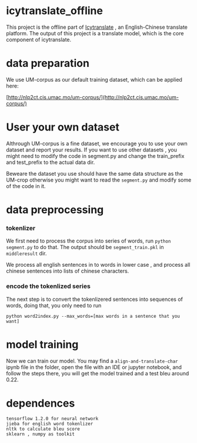 # icytranslate_offline
This project is the offline part of [Icytranslate](http://translate.icybee.cn/) , an English-Chinese translate platform. The output of this project is a translate model, which is the core component of icytranslate.

# data preparation
We use UM-corpus as our default training dataset, which can be applied here:

[http://nlp2ct.cis.umac.mo/um-corpus/](http://nlp2ct.cis.umac.mo/um-corpus/)

# User your own dataset
Althrough UM-corpus is a fine dataset, we encourage you to use your own dataset and report your results. If you want to use other datasets , you might need to modify the code in segment.py and change the train_prefix and test_prefix to the actual data dir.

Beweare the dataset you use should have the same data structure as the UM-crop otherwise you might want to read the ```segment.py``` and modify some of the code in it.

# data preprocessing

### tokenlizer
We first need to process the corpus into series of words, run ```python segment.py``` to do that. The output should be ```segment_train.pkl``` in ```middleresult``` dir.

We process all english sentences in to words in lower case , and process all chinese sentences into lists of chinese characters.

### encode the tokenlized series
The next step is to convert the tokenlizered sentences into sequences of words, doing that, you only need to run

```python word2index.py --max_words=[max words in a sentence that you want]```

# model training
Now we can train our model. You may find a ```align-and-translate-char``` ipynb file in the folder, open the file with an IDE or jupyter notebook, and follow the steps there, you will get the model trained and a test bleu around 0.22.

# dependences
```
tensorflow 1.2.0 for neural network
jieba for english word tokenlizer
nltk to calculate bleu score
sklearn , numpy as toolkit
```
